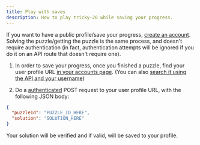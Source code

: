 ```yaml
---
title: Play with saves
description: How to play tricky-20 while saving your progress.
---
```


If you want to have a public profile/save your progress,
[create an account](/account). Solving the puzzle/getting the puzzle is the same
process, and doesn't require authentication (in fact, authentication attempts
will be ignored if you do it on an API route that doesn't require one).

1. In order to save your progress, once you finished a puzzle, find your user
   profile URL [in your accounts page](/account). (You can also
   [search it using the API and your username](/reference/api/#get-request))

2. Do a [authenticated](/tutorials/api-key) POST request to your user profile
   URL, with the following JSON body:

```json
{
  "puzzleId": "PUZZLE_ID_HERE",
  "solution": "SOLUTION_HERE"
}
```

Your solution will be verified and if valid, will be saved to your profile.
